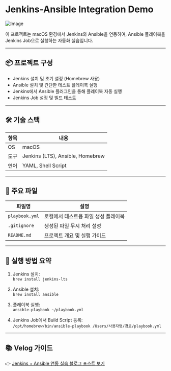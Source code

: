 # Jenkins-Ansible Integration Demo
![Image](https://github.com/user-attachments/assets/45689f10-0c10-485c-a6f4-85820f644fd8)

이 프로젝트는 macOS 환경에서 Jenkins와 Ansible을 연동하여, Ansible 플레이북을 Jenkins Job으로 실행하는 자동화 실습입니다.

---

## 📦 프로젝트 구성

- Jenkins 설치 및 초기 설정 (Homebrew 사용)
- Ansible 설치 및 간단한 테스트 플레이북 실행
- Jenkins에서 Ansible 플러그인을 통해 플레이북 자동 실행
- Jenkins Job 설정 및 빌드 테스트

---

## 🛠 기술 스택

| 항목     | 내용                            |
|--------|---------------------------------|
| OS     | macOS                           |
| 도구    | Jenkins (LTS), Ansible, Homebrew |
| 언어    | YAML, Shell Script               |

---

## 📁 주요 파일

| 파일명             | 설명                           |
|------------------|------------------------------|
| `playbook.yml`   | 로컬에서 테스트용 파일 생성 플레이북       |
| `.gitignore`     | 생성된 파일 무시 처리 설정               |
| `README.md`      | 프로젝트 개요 및 실행 가이드             |

---

## 📌 실행 방법 요약

1. Jenkins 설치:  
   `brew install jenkins-lts`

2. Ansible 설치:  
   `brew install ansible`

3. 플레이북 실행:  
   `ansible-playbook ~/playbook.yml`

4. Jenkins Job에서 Build Script 등록:  
   `/opt/homebrew/bin/ansible-playbook /Users/사용자명/경로/playbook.yml`

---

## 📚 Velog 가이드

👉 [Jenkins + Ansible 연동 실습 블로그 포스트 보기](https://velog.io/@tjeudeud/Jenkins-Ansible-%EB%A1%9C%EC%BB%AC-%EC%8B%A4%EC%8A%B5-%EC%A7%84%ED%96%89%ED%95%B4%EB%B3%B4%EA%B8%B0-Mac-%EC%9A%A9
)
